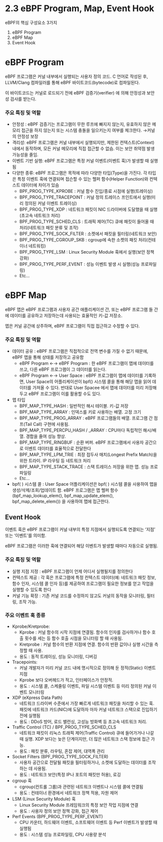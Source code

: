 # 2.3 eBPF Program, Map, Event Hook

eBPF의 핵심 구성요소 3가지

1. eBPF Program
2. eBPF Map
3. Event Hook

# eBPF Program

eBPF 프로그램은 커널 내부에서 실행되는 사용자 정의 코드. C 언어로 작성된 후, LLVM/Clang 컴파일러를 통해 eBPF 바이트코드(bytecode)로 컴파일된다.

이 바이트코드는 커널로 로드되기 전에 eBPF 검증기(verifier) 에 의해 안정성과 보안성 검사를 받는다.

### 주요 특징 및 역할

- 안정성 : eBPF 검증기는 프로그램이 무한 루프에 빠지지 않는지, 유효하지 않은 메모리 접근을 하지 않는지 또는 시스템 충돌을 일으키는지 여부를 체크한다. →커널의 안정성 보장
- 격리성: eBPF 프로그램은 커널 내부에서 실행되지만, 제한된 컨텍스트(Context) 내에서 동작하며, 모든 커널 메모리에 직접 접근할 수 없슴. 이는 보안 취약점 발생 가능성을 줄임.
- 이벤트 기반 실행: eBPF 프로그램은 특정 커널 이벤트(이벤트 훅)가 발생할 때 실행됨
- 다양한 종류: eBPF 프로그램은 목적에 따라 다양한 타입(Type)을 가진다. 각 타입은 특정 이벤트 훅에 연결되며 접슨할 수 있는 헬퍼 함수(Helper Function)와 컨텍스트 데이터에 차이가 있슴
    - BPF_PROG_TYPE_KPROBE : 커널 함수 진입/종료 시점에 실행(트레이싱)
    - BPF_PROG_TYPE_TRACEPOINT : 커널 정의 트레이스 프인트에서 실행(미리 정의된 커널 이벤트 트레이싱)
    - BPF_PROG_TYPE_XDP : 네트워크 패킷이 NIC 드라이버에 도달했을 때 실행(초고속 네트워크 처리)
    - BPF_PROG_TYPE_SCHED_CLS : 트래픽 제어(TC) 큐에 패킷이 들어올 때 처리(네트워크 패킷 분류 및 조작)
    - BPF_PROG_TYPE_SOCK_FILTER : 소켓에서 패킷을 필터링(네트워크 보안)
    - BPF_PROG_TYPE_CGROUP_SKB : cgroup에 속한 소켓의 패킷 처리(컨테이너 네트워킹)
    - BPF_PROG_TYPE_LSM : Linux Security Module 훅에서 실행(보안 정책 강화)
    - BPF_PROG_TYPE_PERF_EVENT : 성능 이벤트 발생 시 실행(성능 프로파일링)
    - Etc…

# eBPF Map

eBPF 맵은 eBPF 프로그램과 사용자 공간 애플리케이션 간, 또는 eBPF 프로그램 들 간에 데이터를 공유하고 저장하는데 사용되는 효율적인 키-값 저장소.

맵은 커널 공간에 상주하며, eBPF 프로그램이 직접 접근하고 수정할 수 있다.

### 주요 특징 및 역할

- 데이터 공유 : eBPF 프로그램은 직접적으로 전역 변수를 가질 수 없기 때문에, eBPF 맵을 통해 상태를 저장하고 공유함
    - eBPF Program ←→ eBPF Program : 한 eBPF 프로그램이 맵에 데이터를 쓰고, 다른 eBPF 프로그램이 그 데이터를 읽는다.
    - eBPF Program ←→ User Space : eBPF 프로그램이 맵에 데이터를 기록하면, User Space의 어플리케이션이 bpf() 시스템 콜을 통해 해당 맵을 읽어 데이터를 가져올 수 있다. 반대로 User Spacee 에서 맵에 데이터를 미리 저장해 두고 eBPF 프로그램이 이를 활용할 수도 있다.
- 맵 타입
    - BPF_MAP_TYPE_HASH : 일반적인 해시 테이블. 키-값 저장
    - BPF_MAP_TYPE_ARRAY : 인덱스를 키로 사용하는 배열. 고정 크기
    - BPF_MAP_TYPE_PROG_ARRAY : eBPF 프로그램들의 배열. 프로그램 간 점프(Tail Call) 구현에 사용됨.
    - BPF_MAP_TYPE_PERCPU_HASH / _ARRAY : CPU마다 독립적인 해시/배열. 경합을 줄여 성능 향상.
    - BPF_MAP_TYPE_RINGBUF : 순환 버퍼. eBPF 프로그램에서 사용자 공간으로 이벤트 데이터를 효율적으로 전달한다
    - BPF_MAP_TYPE_LPM_TRIE : 최장 접두사 매치(Longest Prefix Match)을 위한 트라이. IP 라우팅 등 네트워크 처리
    - BPF_MAP_TYPE_STACK_TRACE : 스택 트레이스 저장을 위한 맵. 성능 프로파일링
    - Etc…
- bpf( ) 시스템 콜 : User Space 어플리케이션은 bpf( ) 시스템 콜을 사용하여 맵을 생성/삭제/조회/업데이트 함. eBPF 프로그램은 맵 헬퍼 함수(bpf_map_lookup_elem(), bpf_map_update_elem(), bpf_map_delete_elem()) 을 사용하여 맵에 접근한다.

## Event Hook

이벤트 훅은 eBPF 프로그램이 커널 내부의 특정 지점에서 실행되도록 연결되는 ‘지점’ 또는 ‘이벤트’를 의미함.

eBPF 프로그램은 이러한 훅에 연결되어 해당 이벤트가 발생할 때마다 자동으로 실행됨.

### 주요 특징 및 역할

- 실행 지점 지정 : eBPF 프로그램이 언제 어디서 실행될지를 정의한다
- 컨텍스트 제공 : 각 훅은 프로그램에 특정 컨텍스트 데이터(예: 네트워크 패킷 정보, 함수 인자, 시스템 콜 인자 등)를 제공하여 프로그램이 필요한 정보를 얻고 작업을 실행할 수 있도록 한다
- 커널 기능 확장 : 기존 커널 코드를 수정하지 않고도 커널의 동작을 모니터링, 필터링, 조작 가능.

### 주요 이벤트 훅 종류

- Kprobe/Kretprobe:
    - Kprobe : 커널 함수의 시작 지점에 연결됨. 함수의 인자를 검사하거나 함수 호출 횟수를 세는 등 함수 호출 시점을 모니터링 할 때 사용됨.
    - Kretprobe : 커널 함수의 반환 지점에 연결. 함수의 반환 값이나 실행 시간을 측정할 때 사용.
    - 용도 : 동적 트레이싱, 성능 모니터링, 디버깅
- Tracepoints:
    - 커널 개발자가 미리 커널 코드 내에 명시적으로 정의해 둔 정적(Static) 이벤트 지점
    - Kprobe 보다 오버헤드가 적고, 인터페이스가 안정적.
    - 용도 : 시스템 콜, 스케줄링 이벤트, 파일 시스템 이벤트 등 미리 정의된 커널 이벤트 모니터링
- XDP (eXpress Data Path)
    - 네트워크 드라이버 수준에서 가장 빠르게 네트워크 패킷을 처리할 수 있는 훅. 패킷에 네트워크 카드(NIC)에 도달하자 마자 커널 네트워크 스택으로 진입하기 전에 실행됨
    - 용도 : DDoS 방어, 로드 밸런싱, 고성능 방화벽 등 초고속 네트워크 처리.
- Traffic Control (TC) / BPF_PROG_TYPE_SCHED_CLS
    - 네트워크 패킷이 리눅스 트래픽 제어(Traffic Control) 큐에 들어가거나 나갈 때 실행. XDP 보다는 늦은 단계이지만, 더 많은 네트워크 스택 정보에 접근 가능.
    - 용도 : 패킷 분류, 라우팅, 혼잡 제어, 대역폭 관리
- Socket Filters (BPF_PROG_TYPE_SOCK_FILTER)
    - 사용자 공간으로 전달될 패킷을 필터링하거나, 소켓에 도달하는 데이터를 조작하는 데 사용됨.
    - 용도 : 네트워크 보안(특정 IP나 포트의 패킷만 허용), 로깅
- cgroup 훅
    - cgroup(컨트롤 그룹)과 관련된 네트워크 이벤트나 시스템 콜에 연결됨
    - 용도 : 컨테이너 환경에서 네트워크 정책 적용, 자원 제어
- LSM (Linux Security Module) 훅
    - Linux Security Module 프레임워크의 특정 보안 작업 지점에 연결
    - 용도 : 사용자 정의 보안 정책 강화, 접근 제어
- Perf Events (BPF_PROG_TYPE_PERF_EVENT)
    - CPU 카운터, 하드웨어 이벤트, 소프트웨어 이벤트 등 Perf 이벤트가 발생할 때 실행됨
    - 용도 : 시스템 성능 프로파일링, CPU 사용량 분석